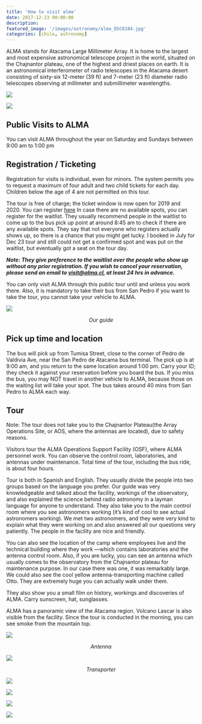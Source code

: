 ```yaml
---
title: 'How to visit alma'
date: 2017-12-23 00:00:00
description:
featured_image: '/images/astronomy/alma_DSC8184.jpg'
categories: [chile, astronomy]
---
```


ALMA stands for Atacama Large Millimeter Array. It is home to the largest and most expensive astronomical telescope project in the world, situated on the Chajnantor plateau, one of the highest and driest places on earth. It is an astronomical interferometer of radio telescopes in the Atacama desert consisting of sixty-six 12-meter (39 ft) and 7-meter (23 ft) diameter radio telescopes observing at millimeter and submillimeter wavelengths.

![](/images/astronomy/alma_DSC8155.jpg)

![](/images/astronomy/alma_DSC8184.jpg)

## Public Visits to ALMA
You can visit ALMA throughout the year on Saturday and Sundays between 9:00 am to 1:00 pm


## Registration / Ticketing
Registration for visits is individual, even for minors. The system permits you to request a maximum of four adult and two child tickets for each day.  Children below the age of 4 are not permitted on this tour.

The tour is free of charge; the ticket window is now open for 2019 and 2020. You can register [here](https://welcu.com/alma/visit-2019)
In case there are no available spots, you can register for the waitlist. They usually recommend people in the waitlist to come up to the bus pick up point at around 8:45 am to check if there are any available spots. They say that not everyone who registers actually shows up, so there is a chance that you might get lucky. I booked in July for Dec 23 tour and still could not get a confirmed spot and was put on the waitlist, but eventually got a seat on the tour day.

***Note: They give preference to the waitlist over the people who show up without any prior registration.
If you wish to cancel your reservation, please send an email to visit@alma.cl, at least 24 hrs in advance.***

You can only visit ALMA through this public tour until and unless you work there. Also, it is mandatory to take their bus from San Pedro if you want to take the tour, you cannot take your vehicle to ALMA.

![](/images/astronomy/alma_DSC8163.jpg)
*<center class="image-caption">Our guide</center>*


## Pick up time and location
The bus will pick up from Tumisa Street, close to the corner of Pedro de Valdivia Ave, near the San Pedro de Atacama bus terminal. The pick up is at 9:00 am, and you return to the same location around 1:00 pm. Carry your ID; they check it against your reservation before you board the bus.
If you miss the bus, you may NOT travel in another vehicle to ALMA, because those on the waiting list will take your spot.
The bus takes around 40 mins from San Pedro to ALMA each way.


## Tour
Note: The tour does not take you to the Chajnantor Plateau(the Array Operations Site, or AOS, where the antennas are located), due to safety reasons.

Visitors tour the ALMA Operations Support Facility (OSF), where ALMA personnel work. You can observe the control room, laboratories, and antennas under maintenance. Total time of the tour, including the bus ride, is about four hours.

Tour is both in Spanish and English. They usually divide the people into two groups based on the language you prefer. Our guide was very knowledgeable and talked about the facility, workings of the observatory, and also explained the science behind radio astronomy in a layman language for anyone to understand. They also take you to the main control room where you see astronomers working (it’s kind of cool to see actual astronomers working).  We met two astronomers, and they were very kind to explain what they were working on and also answered all our questions very patiently. The people in the facility are nice and friendly.

You can also see the location of the camp where employees live and the technical building where they work —which contains laboratories and the antenna control room. Also, if you are lucky, you can see an antenna which usually comes to the observatory from the Chajnantor plateau for maintenance purpose. In our case there was one, it was remarkably large. We could also see the cool yellow antenna-transporting machine called Otto. They are extremely huge you can actually walk under them.

They also show you a small film on history, workings and discoveries of ALMA.
Carry sunscreen, hat, sunglasses.

ALMA has a panoramic view of the Atacama region. Volcano Lascar is also visible from the facility. Since the tour is conducted in the morning, you can see smoke from the mountain top.


![](/images/astronomy/alma_DSC8183.jpg)
*<center>Antenna</center>*

![](/images/astronomy/alma_DSC8198.jpg)
*<center>Transporter</center>*


![](/images/astronomy/alma_DSC8180.jpg)

![](/images/astronomy/alma_DSC8175.jpg)

![](/images/astronomy/alma_DSC8167.jpg)

![](/images/astronomy/alma_DSC8173.jpg)

